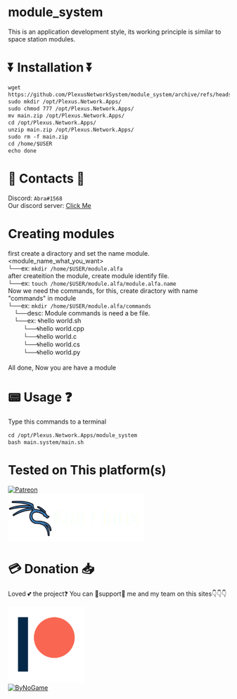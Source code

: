 # module_system
This is an application development style, its working principle is similar to space station modules.
# :arrow_double_down: Installation :arrow_double_down:
```
wget https://github.com/PlexusNetworkSystem/module_system/archive/refs/heads/main.zip
sudo mkdir /opt/Plexus.Network.Apps/
sudo chmod 777 /opt/Plexus.Network.Apps/
mv main.zip /opt/Plexus.Network.Apps/
cd /opt/Plexus.Network.Apps/
unzip main.zip /opt/Plexus.Network.Apps/
sudo rm -f main.zip
cd /home/$USER
echo done
```
# :satellite: Contacts :satellite:
Discord: `Abra#1568`<br />
Our discord server: [Click Me](https://discord.gg/R6fVaQS5We "Click Me")

# Creating modules
first create a diractory and set the name module.<module_name_what_you_want></br>
└──ex: ```mkdir /home/$USER/module.alfa```</br>
after createition the module, create module identify file.</br>
└──ex: ```touch /home/$USER/module.alfa/module.alfa.name```</br>
Now we need the commands, for this, create diractory with name "commands" in module</br>
└──ex: ```mkdir /home/$USER/module.alfa/commands```</br>
&emsp;└──desc: Module commands is need a be file. </br>
&emsp;└──ex: :cyclone:hello world.sh</br>
&emsp;&ensp;&ensp;&ensp;└──:cyclone:hello world.cpp</br>
&emsp;&ensp;&ensp;&ensp;└──:cyclone:hello world.c </br>
&emsp;&ensp;&ensp;&ensp;└──:cyclone:hello world.cs</br>
&emsp;&ensp;&ensp;&ensp;└──:cyclone:hello world.py</br>
</br>
All done, Now you are have a module</br>

# :pager: Usage :question:
Type this commands to a terminal
```
cd /opt/Plexus.Network.Apps/module_system
bash main.system/main.sh
```
# Tested on This platform(s)

<a href="https://linuxmint.com/" target="_blank"><img src="https://linuxmint.com/web/img/logo-mono.svg" alt="Patreon" height="174" width="310"></a></br>
<a href="https://linuxmint.com/" target="_blank"><img src="https://raw.githubusercontent.com/PlexusNetworkSystem/PlexusNetworkSystem/main/kali_linux.png" alt="Patreon" height="110" width="310"></a></br>

# :credit_card: Donation :inbox_tray:

Loved :two_hearts: the project:question: You can :star2:support:star2: me and my team on this sites:point_down::point_down::point_down:

<a href="https://www.patreon.com/plexusnetworksystem" target="_blank"><img src="https://raw.githubusercontent.com/PlexusNetworkSystem/PlexusNetworkSystem/main/patreon.png" alt="Patreon" height="174" width="174"></a></br>
<a href="http://www.bynogame.com/tr/destekle/plexus-system" target="_blank"><img src="https://images.bynogame.com/images/anlatim/bynogame-logo-siyah2.png" alt="ByNoGame" height="123" width="300"></a>

